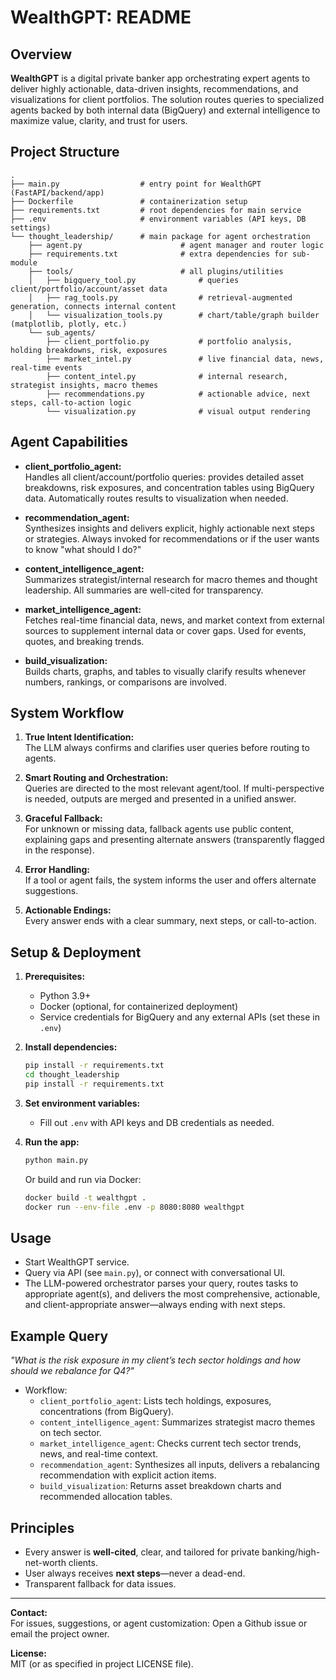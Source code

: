 # WealthGPT: README

## Overview

**WealthGPT** is a digital private banker app orchestrating expert agents to deliver highly actionable, data-driven insights, recommendations, and visualizations for client portfolios. The solution routes queries to specialized agents backed by both internal data (BigQuery) and external intelligence to maximize value, clarity, and trust for users.

## Project Structure

```
.
├── main.py                  # entry point for WealthGPT (FastAPI/backend/app)
├── Dockerfile               # containerization setup
├── requirements.txt         # root dependencies for main service
├── .env                     # environment variables (API keys, DB settings)
└── thought_leadership/      # main package for agent orchestration
    ├── agent.py                      # agent manager and router logic
    ├── requirements.txt              # extra dependencies for sub-module
    ├── tools/                        # all plugins/utilities
    │   ├── bigquery_tool.py              # queries client/portfolio/account/asset data
    │   ├── rag_tools.py                  # retrieval-augmented generation, connects internal content
    │   └── visualization_tools.py        # chart/table/graph builder (matplotlib, plotly, etc.)
    └── sub_agents/
        ├── client_portfolio.py           # portfolio analysis, holding breakdowns, risk, exposures
        ├── market_intel.py               # live financial data, news, real-time events
        ├── content_intel.py              # internal research, strategist insights, macro themes
        ├── recommendations.py            # actionable advice, next steps, call-to-action logic
        └── visualization.py              # visual output rendering
```

## Agent Capabilities

- **client_portfolio_agent:**  
  Handles all client/account/portfolio queries: provides detailed asset breakdowns, risk exposures, and concentration tables using BigQuery data. Automatically routes results to visualization when needed.

- **recommendation_agent:**  
  Synthesizes insights and delivers explicit, highly actionable next steps or strategies. Always invoked for recommendations or if the user wants to know "what should I do?"

- **content_intelligence_agent:**  
  Summarizes strategist/internal research for macro themes and thought leadership. All summaries are well-cited for transparency.

- **market_intelligence_agent:**  
  Fetches real-time financial data, news, and market context from external sources to supplement internal data or cover gaps. Used for events, quotes, and breaking trends.

- **build_visualization:**  
  Builds charts, graphs, and tables to visually clarify results whenever numbers, rankings, or comparisons are involved.

## System Workflow

1. **True Intent Identification:**  
   The LLM always confirms and clarifies user queries before routing to agents.

2. **Smart Routing and Orchestration:**  
   Queries are directed to the most relevant agent/tool. If multi-perspective is needed, outputs are merged and presented in a unified answer.

3. **Graceful Fallback:**  
   For unknown or missing data, fallback agents use public content, explaining gaps and presenting alternate answers (transparently flagged in the response).

4. **Error Handling:**  
   If a tool or agent fails, the system informs the user and offers alternate suggestions.

5. **Actionable Endings:**  
   Every answer ends with a clear summary, next steps, or call-to-action.

## Setup & Deployment

1. **Prerequisites:**  
   - Python 3.9+  
   - Docker (optional, for containerized deployment)
   - Service credentials for BigQuery and any external APIs (set these in `.env`)

2. **Install dependencies:**  
   ```bash
   pip install -r requirements.txt
   cd thought_leadership
   pip install -r requirements.txt
   ```

3. **Set environment variables:**  
   - Fill out `.env` with API keys and DB credentials as needed.

4. **Run the app:**  
   ```bash
   python main.py
   ```

   Or build and run via Docker:
   ```bash
   docker build -t wealthgpt .
   docker run --env-file .env -p 8080:8080 wealthgpt
   ```

## Usage

- Start WealthGPT service.
- Query via API (see `main.py`), or connect with conversational UI.
- The LLM-powered orchestrator parses your query, routes tasks to appropriate agent(s), and delivers the most comprehensive, actionable, and client-appropriate answer—always ending with next steps.

## Example Query

_"What is the risk exposure in my client’s tech sector holdings and how should we rebalance for Q4?"_

- Workflow:
    - `client_portfolio_agent`: Lists tech holdings, exposures, concentrations (from BigQuery).
    - `content_intelligence_agent`: Summarizes strategist macro themes on tech sector.
    - `market_intelligence_agent`: Checks current tech sector trends, news, and real-time context.
    - `recommendation_agent`: Synthesizes all inputs, delivers a rebalancing recommendation with explicit action items.
    - `build_visualization`: Returns asset breakdown charts and recommended allocation tables.

## Principles

- Every answer is **well-cited**, clear, and tailored for private banking/high-net-worth clients.
- User always receives **next steps**—never a dead-end.
- Transparent fallback for data issues.

***

**Contact:**  
For issues, suggestions, or agent customization: Open a Github issue or email the project owner.

**License:**  
MIT (or as specified in project LICENSE file).
